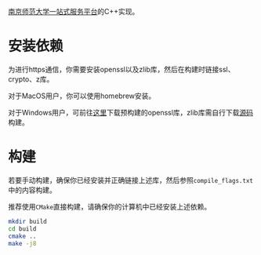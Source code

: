 [南京师范大学一站式服务平台](http://ehall.nnu.edu.cn/)的C++实现。

# 安装依赖
为进行https通信，你需要安装openssl以及zlib库，然后在构建时链接ssl、crypto、z库。

对于MacOS用户，你可以使用homebrew安装。

对于Windows用户，可前往[这里](https://slproweb.com/products/Win32OpenSSL.html)下载预构建的openssl库，zlib库需自行下载[源码](https://github.com/madler/zlib/releases/tag/v1.3)构建。

# 构建
若要手动构建，确保你已经安装并正确链接上述库，然后参照`compile_flags.txt`中的内容构建。

推荐使用`CMake`直接构建，请确保你的计算机中已经安装上述依赖。
```bash
mkdir build
cd build
cmake ..
make -j8
```
